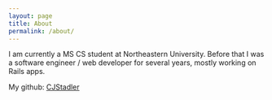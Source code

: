 ```yaml
---
layout: page
title: About
permalink: /about/
---
```

I am currently a MS CS student at Northeastern University. Before that I was a software engineer / web developer for several years, mostly working on Rails apps.

My github: [CJStadler](https://github.com/CJStadler)
